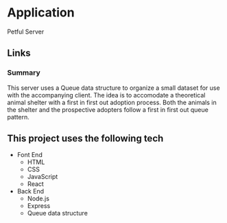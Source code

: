 # Application

Petful Server

## Links

### Summary

This server uses a Queue data structure to organize a small dataset for use with the accompanying client. The idea is to accomodate a theoretical animal shelter with a first in first out adoption process. Both the animals in the shelter and the prospective adopters follow a first in first out queue pattern.

## This project uses the following tech

- Font End
  - HTML
  - CSS
  - JavaScript
  - React
- Back End
  - Node.js
  - Express
  - Queue data structure
